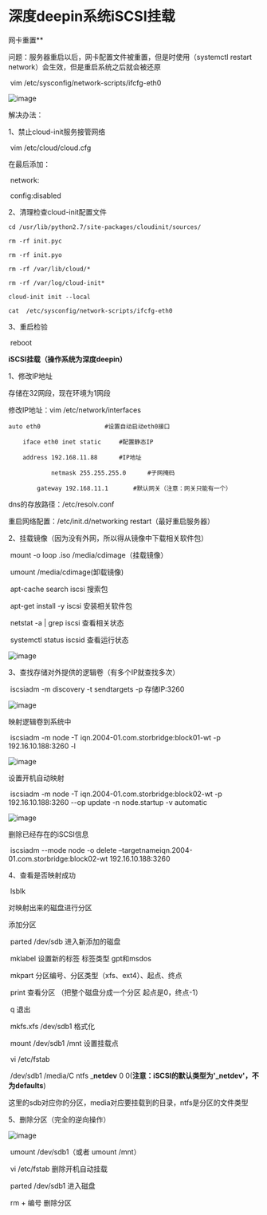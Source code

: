 # 深度deepin系统iSCSI挂载

网卡重置**

问题：服务器重启以后，网卡配置文件被重置，但是时使用（systemctl  restart  network）会生效，但是重启系统之后就会被还原

​	vim  /etc/sysconfig/network-scripts/ifcfg-eth0

![image](https://github.com/Lyz-github/work/blob/master/%E5%9B%BE%E7%89%87/iSCSI/1.png)

解决办法：

1、禁止cloud-init服务接管网络

​	vim  /etc/cloud/cloud.cfg

在最后添加：

​	network:

​	config:disabled

2、清理检查cloud-init配置文件

 	cd /usr/lib/python2.7/site-packages/cloudinit/sources/

 	rm -rf init.pyc  	 

 	rm -rf init.pyo  	  

	rm -rf /var/lib/cloud/*  	  

	rm -rf /var/log/cloud-init* 

 	cloud-init init --local

 	cat  /etc/sysconfig/network-scripts/ifcfg-eth0

3、重启检验

​	reboot

**iSCSI挂载（操作系统为深度deepin）**

1、修改IP地址

存储在32网段，现在环境为1网段

修改IP地址：vim /etc/network/interfaces

 	auto eth0                  #设置自动启动eth0接口

   	 	iface eth0 inet static     #配置静态IP

   		address 192.168.11.88      #IP地址

            	netmask 255.255.255.0      #子网掩码

    		gateway 192.168.11.1       #默认网关（注意：网关只能有一个）

dns的存放路径：/etc/resolv.conf

重启网络配置：/etc/init.d/networking restart（最好重启服务器）

2、挂载镜像（因为没有外网，所以得从镜像中下载相关软件包）

​	mount   -o  loop  .iso  /media/cdimage（挂载镜像）

​	umount  /media/cdimage(卸载镜像)

​	apt-cache search iscsi		搜索包

​	apt-get  install -y  iscsi		安装相关软件包

​	netstat  -a  |  grep  iscsi 		查看相关状态

​	systemctl  status  iscsid		查看运行状态

![image](https://github.com/Lyz-github/work/blob/master/%E5%9B%BE%E7%89%87/iSCSI/2.png)

3、查找存储对外提供的逻辑卷（有多个IP就查找多次）

​	 iscsiadm -m discovery -t sendtargets -p 存储IP:3260

![image](https://github.com/Lyz-github/work/blob/master/%E5%9B%BE%E7%89%87/iSCSI/3.png)

映射逻辑卷到系统中

​     iscsiadm -m node -T iqn.2004-01.com.storbridge:block01-wt -p 192.16.10.188:3260 -l

![image](https://github.com/Lyz-github/work/blob/master/%E5%9B%BE%E7%89%87/iSCSI/4.png)

设置开机自动映射

​     iscsiadm -m node -T iqn.2004-01.com.storbridge:block02-wt  -p 192.16.10.188:3260 --op update -n node.startup -v automatic

![image](https://github.com/Lyz-github/work/blob/master/%E5%9B%BE%E7%89%87/iSCSI/5.png)

删除已经存在的iSCSI信息

​     iscsiadm --mode node -o delete –targetnameiqn.2004-01.com.storbridge:block02-wt 192.16.10.188:3260

4、查看是否映射成功

​	lsblk

对映射出来的磁盘进行分区

添加分区

​	parted /dev/sdb   进入新添加的磁盘

​	mklabel  设置新的标签  标签类型 gpt和msdos

​	mkpart   分区编号、分区类型（xfs、ext4）、起点、终点

​	print 查看分区        （把整个磁盘分成一个分区 起点是0，终点-1）

​	q  退出

​	mkfs.xfs  /dev/sdb1  格式化

​	mount /dev/sdb1 /mnt  设置挂载点

​	vi /etc/fstab   

​		/dev/sdb1 /media/C ntfs ___netdev__ 0 0(**注意：iSCSI的默认类型为'_netdev'，不为defaults**)

这里的sdb对应你的分区，media对应要挂载到的目录，ntfs是分区的文件类型 

5、删除分区（完全的逆向操作）

![image](https://github.com/Lyz-github/work/blob/master/%E5%9B%BE%E7%89%87/iSCSI/6.png)

​	umount /dev/sdb1（或者  umount /mnt）

​	vi /etc/fstab  	删除开机自动挂载

​	parted /dev/sdb1   	进入磁盘

​	rm  + 编号  	删除分区
